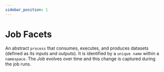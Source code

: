 ```yaml
---
sidebar_position: 1
---
```


# Job Facets

An abstract `process` that consumes, executes, and produces datasets (defined as its inputs and outputs). It is identified by a `unique name` within a `namespace`. The *Job* evolves over time and this change is captured during the job runs. 